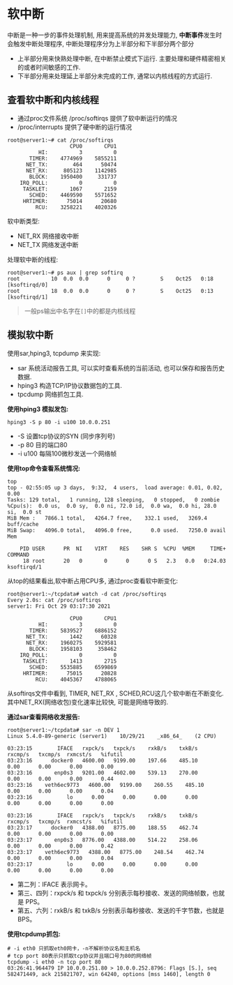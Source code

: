 # 软中断

中断是一种一步的事件处理机制, 用来提高系统的并发处理能力, **中断事件**发生时会触发中断处理程序, 中断处理程序分为上半部分和下半部分两个部分

+ 上半部分用来快熟处理中断, 在中断禁止模式下运行. 主要处理和硬件精密相关的或者时间敏感的工作. 
+ 下半部分用来处理延上半部分未完成的工作, 通常以内核线程的方式运行. 

## 查看软中断和内核线程
+ 通过proc文件系统 /proc/softirqs 提供了软中断运行的情况
+ /proc/interrupts 提供了硬中断的运行情况

```
root@server1:~# cat /proc/softirqs
                    CPU0       CPU1
          HI:          3          0
       TIMER:    4774969    5855211
      NET_TX:        464      50474
      NET_RX:     805123    1142985
       BLOCK:    1950400     331737
    IRQ_POLL:          0          0
     TASKLET:       1067       2159
       SCHED:    4469590    5571652
     HRTIMER:      75014      20680
         RCU:    3258221    4020326
```

软中断类型:
+ NET_RX 网络接收中断
+ NET_TX 网络发送中断

处理软中断的线程:
```
root@server1:~# ps aux | grep softirq
root          10  0.0  0.0      0     0 ?        S    Oct25   0:18 [ksoftirqd/0]
root          18  0.0  0.0      0     0 ?        S    Oct25   0:13 [ksoftirqd/1]
```

> 一般ps输出中名字在`[]`中的都是内核线程


## 模拟软中断

使用sar,hping3, tcpdump 来实现:

+ sar  系统活动报告工具, 可以实时查看系统的当前活动, 也可以保存和报告历史数据.
+ hping3 构造TCP/IP协议数据包的工具.
+ tpcdump 网络抓包工具.

**使用hping3 模拟发包:**

```
hping3 -S p 80 -i u100 10.0.0.251
```
+ -S 设置tcp协议的SYN (同步序列号)
+ -p 80 目的端口80
+ -i u100 每隔100微秒发送一个网络帧

**使用top命令查看系统情况:**
```
top
top - 02:55:05 up 3 days,  9:32,  4 users,  load average: 0.01, 0.02, 0.00
Tasks: 129 total,   1 running, 128 sleeping,   0 stopped,   0 zombie
%Cpu(s):  0.0 us,  0.0 sy,  0.0 ni, 72.0 id,  0.0 wa,  0.0 hi, 28.0 si,  0.0 st
MiB Mem :   7866.1 total,   4264.7 free,    332.1 used,   3269.4 buff/cache
MiB Swap:   4096.0 total,   4096.0 free,      0.0 used.   7250.0 avail Mem

    PID USER      PR  NI    VIRT    RES    SHR S  %CPU  %MEM     TIME+ COMMAND
     18 root      20   0       0      0      0 S   2.3   0.0   0:24.03 ksoftirqd/1
```

从top的结果看出,软中断占用CPU多, 通过proc查看软中断变化:

```
root@server1:~/tcpdata# watch -d cat /proc/softirqs
Every 2.0s: cat /proc/softirqs                                                                              server1: Fri Oct 29 03:17:30 2021

                    CPU0       CPU1
          HI:          3          0
       TIMER:    5839527    6886152
      NET_TX:       1442      60328
      NET_RX:    1960275    5929581
       BLOCK:    1958103     358462
    IRQ_POLL:          0          0
     TASKLET:       1413       2715
       SCHED:    5535885    6599869
     HRTIMER:      75015      20828
         RCU:    4045367    4788065
```

从softirqs文件中看到, TIMER, NET_RX , SCHED,RCU这几个软中断在不断变化. 其中NET_RX(网络收包)变化速率比较快, 可能是网络导致的. 

**通过sar查看网络收发报告:**
```
root@server1:~/tcpdata# sar -n DEV 1
Linux 5.4.0-89-generic (server1) 	10/29/21 	_x86_64_	(2 CPU)

03:23:15        IFACE   rxpck/s   txpck/s    rxkB/s    txkB/s   rxcmp/s   txcmp/s  rxmcst/s   %ifutil
03:23:16      docker0   4600.00   9199.00    197.66    485.10      0.00      0.00      0.00      0.00
03:23:16       enp0s3   9201.00   4602.00    539.13    270.00      0.00      0.00      0.00      0.44
03:23:16    veth6ec9773   4600.00   9199.00    260.55    485.10      0.00      0.00      0.00      0.04
03:23:16           lo      0.00      0.00      0.00      0.00      0.00      0.00      0.00      0.00

03:23:16        IFACE   rxpck/s   txpck/s    rxkB/s    txkB/s   rxcmp/s   txcmp/s  rxmcst/s   %ifutil
03:23:17      docker0   4388.00   8775.00    188.55    462.74      0.00      0.00      0.00      0.00
03:23:17       enp0s3   8776.00   4388.00    514.22    258.06      0.00      0.00      0.00      0.42
03:23:17    veth6ec9773   4388.00   8775.00    248.54    462.74      0.00      0.00      0.00      0.04
03:23:17           lo      0.00      0.00      0.00      0.00      0.00      0.00      0.00      0.00
```
+ 第二列：IFACE 表示网卡。
+ 第三、四列：rxpck/s 和 txpck/s 分别表示每秒接收、发送的网络帧数，也就是  PPS。
+ 第五、六列：rxkB/s 和 txkB/s 分别表示每秒接收、发送的千字节数，也就是  BPS。

**使用tcpdump抓包:**
```
# -i eth0 只抓取eth0网卡，-n不解析协议名和主机名
# tcp port 80表示只抓取tcp协议并且端口号为80的网络帧
tcpdump -i eth0 -n tcp port 80
03:26:41.964479 IP 10.0.0.251.80 > 10.0.0.252.8796: Flags [S.], seq 582471449, ack 215821707, win 64240, options [mss 1460], length 0
```

